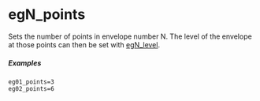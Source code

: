 ---
---
# egN_points

Sets the number of points in envelope number N. The level of the envelope
at those points can then be set with [egN_level](egN_level).

##### Examples

```
eg01_points=3
eg02_points=6
```
